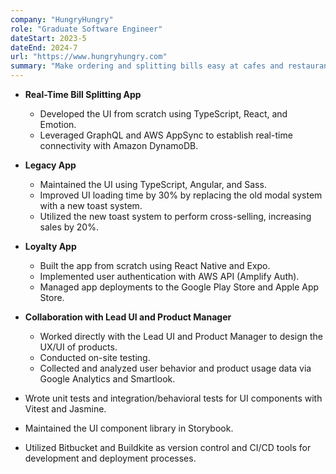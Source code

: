 ```yaml
---
company: "HungryHungry"
role: "Graduate Software Engineer"
dateStart: 2023-5
dateEnd: 2024-7
url: "https://www.hungryhungry.com"
summary: "Make ordering and splitting bills easy at cafes and restaurants."
---
```

* **Real-Time Bill Splitting App**

  * Developed the UI from scratch using TypeScript, React, and Emotion.
  * Leveraged GraphQL and AWS AppSync to establish real-time connectivity with Amazon DynamoDB.
* **Legacy App**

  * Maintained the UI using TypeScript, Angular, and Sass.
  * Improved UI loading time by 30% by replacing the old modal system with a new toast system.
  * Utilized the new toast system to perform cross-selling, increasing sales by 20%.
* **Loyalty App**

  * Built the app from scratch using React Native and Expo.
  * Implemented user authentication with AWS API (Amplify Auth).
  * Managed app deployments to the Google Play Store and Apple App Store.
* **Collaboration with Lead UI and Product Manager**

  * Worked directly with the Lead UI and Product Manager to design the UX/UI of products.
  * Conducted on-site testing.
  * Collected and analyzed user behavior and product usage data via Google Analytics and Smartlook.
* Wrote unit tests and integration/behavioral tests for UI components with Vitest and Jasmine.
* Maintained the UI component library in Storybook.
* Utilized Bitbucket and Buildkite as version control and CI/CD tools for development and deployment processes.
